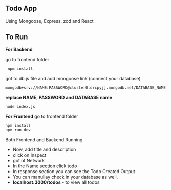 ##  Todo App
Using Mongoose, Express, zod and React 

To Run
-
 **For Backend**

go to frontend folder

     npm install
     
got to db.js file and add mongoose link (connect your database)

    mongodb+srv://NAME:PASSWORD@cluster0.drcpyjj.mongodb.net/DATABASE_NAME
**replace NAME, PASSWORD and DATABASE name**
    
    node index.js

**For Frontend**
go to frontend folder

    npm install
    npm run dev


Both Frontend and Backend Running 

- Now, add title and description 
- click on Inspect
- got ot Network
- In the Name section click todo
- In response section you can see the Todo Created Output
- You can manullay check in your database as well.
-  **localhost:3000/todos** - to view all todos
